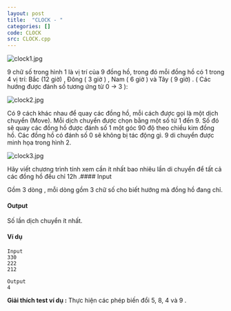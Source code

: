 ```yaml
---
layout: post
title:  "CLOCK - "
categories: []
code: CLOCK
src: CLOCK.cpp
---
```




  


![clock1.jpg](http://vn.spoj.com/content/clock1.jpg)

9 chữ số trong hình 1 là vị trí của 9 đồng hồ, trong đó mỗi đồng hồ có 1 trong 4 vị trí: Bắc (12 giờ) , Đông ( 3 giờ ) , Nam ( 6 giờ ) và Tây ( 9 giờ) . ( Các hướng được đánh số tương ứng từ 0 -> 3 ):  

![clock2.jpg](http://vn.spoj.com/content/clock2.jpg)

  
Có 9 cách khác nhau để quay các đồng hồ, mỗi cách được gọi là một dịch chuyển (Move). Mỗi dịch chuyển được chọn bằng một số từ 1 đến 9. Số đó sẽ quay các đồng hồ được đánh số 1 một góc 90 độ theo chiều kim đồng hồ. Các đồng hồ có đánh số 0 sẽ không bị tác động gì. 9 di chuyển được minh họa trong hình 2.

![clock3.jpg](http://vn.spoj.com/content/clock3.jpg)

Hãy viết chương trình tính xem cần ít nhất bao nhiêu lần di chuyển để tất cả các đồng hồ đều chỉ 12h .#### Input

Gồm 3 dòng , mỗi dòng gồm 3 chữ số cho biết hướng mà đồng hồ đang chỉ.

#### Output

Số lần dịch chuyển ít nhất.

#### Ví dụ

```
Input
330
222
212

Output
4

```

**Giải thích test ví dụ :** Thực hiện các phép biến đổi 5, 8, 4 và 9 .

<!--more-->

